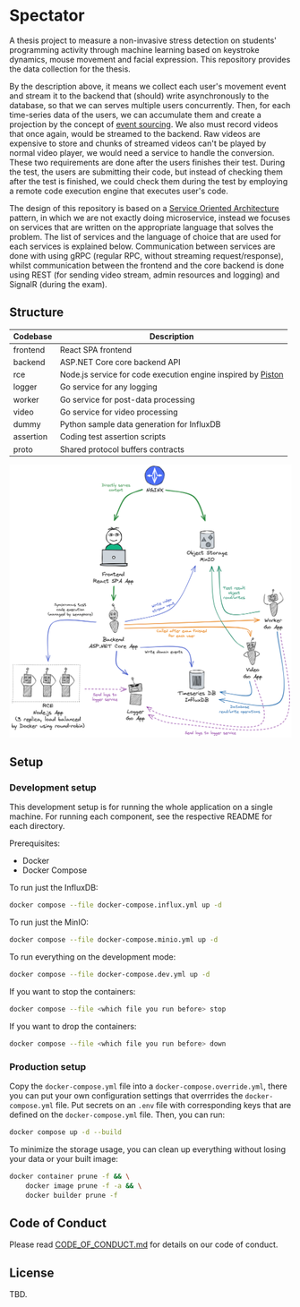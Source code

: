 # Spectator

A thesis project to measure a non-invasive stress detection on students' programming activity
through machine learning based on keystroke dynamics, mouse movement and facial expression.
This repository provides the data collection for the thesis.

By the description above, it means we collect each user's movement event and stream it to the backend
that (should) write asynchronously to the database, so that we can serves multiple users concurrently.
Then, for each time-series data of the users, we can accumulate them and create a projection by the
concept of [event sourcing](https://martinfowler.com/eaaDev/EventSourcing.html).
We also must record videos that once again, would be streamed to the backend. Raw videos are
expensive to store and chunks of streamed videos can't be played by normal video player, we would 
need a service to handle the conversion. These two requirements are done after the users finishes their
test. During the test, the users are submitting their code, but instead of checking them after
the test is finished, we could check them during the test by employing a remote code execution engine
that executes user's code. 

The design of this repository is based on a 
[Service Oriented Architecture](https://en.wikipedia.org/wiki/Service-oriented_architecture)
pattern, in which we are not exactly doing microservice, instead we focuses on services that
are written on the appropriate language that solves the problem. The list of services and
the language of choice that are used for each services is explained below. Communication between
services are done with using gRPC (regular RPC, without streaming request/response), whilst
communication between the frontend and the core backend is done using REST (for sending video
stream, admin resources and logging) and SignalR (during the exam).

## Structure

| Codebase  | Description                                                                |
| --------- | -------------------------------------------------------------------------- |
| frontend  | React SPA frontend                                                         |
| backend   | ASP.NET Core core backend API                                              |
| rce       | Node.js service for code execution engine inspired by [Piston][piston-url] |
| logger    | Go service for any logging                                                 |
| worker    | Go service for post-data processing                                        |
| video     | Go service for video processing                                            |
| dummy     | Python sample data generation for InfluxDB                                 |
| assertion | Coding test assertion scripts                                              |
| proto     | Shared protocol buffers contracts                                          |

![](./diagrams/big_picture.png)

## Setup

### Development setup

This development setup is for running the whole application on a single machine.
For running each component, see the respective README for each directory.

Prerequisites:
- Docker
- Docker Compose

To run just the InfluxDB:
```sh
docker compose --file docker-compose.influx.yml up -d
```

To run just the MinIO:
```sh
docker compose --file docker-compose.minio.yml up -d
```

To run everything on the development mode:
```sh
docker compose --file docker-compose.dev.yml up -d
```

If you want to stop the containers:

```bash
docker compose --file <which file you run before> stop
```

If you want to drop the containers:
```bash
docker compose --file <which file you run before> down
```

### Production setup

Copy the `docker-compose.yml` file into a `docker-compose.override.yml`, there you can
put your own configuration settings that overrrides the `docker-compose.yml` file.
Put secrets on an `.env` file with corresponding keys that are defined on the `docker-compose.yml`
file. Then, you can run:

```sh
docker compose up -d --build
```

To minimize the storage usage, you can clean up everything without losing your data
or your built image:

```sh
docker container prune -f && \
    docker image prune -f -a && \
    docker builder prune -f
```

## Code of Conduct

Please read [CODE_OF_CONDUCT.md](./CODE_OF_CONDUCT.md) for details on our code of conduct.

## License

TBD.

[piston-url]: https://github.com/engineer-man/piston